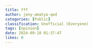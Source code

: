 ```yaml
---
title: fff
author: jeny-amatya-qed
categories: [Public]
classification: Unofficial (Everyone)
tags: [opinion]
date: 2024-09-10 01:37:47 
likes: 0
---
```




